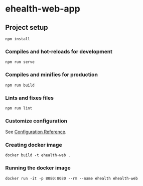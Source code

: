 # ehealth-web-app

## Project setup
```
npm install
```

### Compiles and hot-reloads for development
```
npm run serve
```

### Compiles and minifies for production
```
npm run build
```

### Lints and fixes files
```
npm run lint
```

### Customize configuration
See [Configuration Reference](https://cli.vuejs.org/config/).

### Creating docker image
```
docker build -t ehealth-web .
```

### Running the docker image
```
docker run -it -p 8080:8080 --rm --name ehealth ehealth-web
```